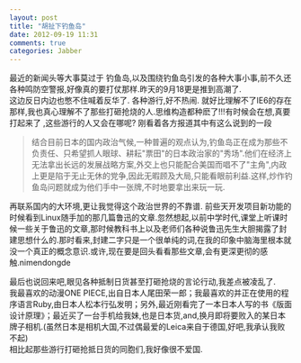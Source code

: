 ```yaml
---
layout: post
title: "胡扯下钓鱼岛"
date: 2012-09-19 11:31
comments: true
categories: Jabber
---
```

最近的新闻头等大事莫过于 钓鱼岛,以及围绕钓鱼岛引发的各种大事小事,前不久还各种鸣防空警报,好像真的要打仗那样.昨天的9月18更是推到高潮了.  
这边反日内边也憋不住喊着反华了. 各种游行,好不热闹.   就好比理解不了IE6的存在那样,我也真心理解不了那些打砸抢烧的人.思维构造都种麽了!!!有时候会在想,真要打起来了 ,这些游行的人又会在哪呢? 刚看着各方报道其中有这么说到的一段
<!-- more -->
> 结合目前日本的国内政治气候,一种普遍的观点认为,钓鱼岛正在成为那些不负责任、只希望抓人眼球、耕耘"票田"的日本政治家的"秀场".他们在经济上无法拿出长远的发展战略方案,外交上也只能配合美国而唱不了"主角",内政上更是陷于无止无休的党争,因此无暇顾及大局,只能看眼前利益.这样,炒作钓鱼岛问题就成为他们手中一张牌,不时地要拿出来玩一玩.

再联系国内的大环境,更让我觉得这个政治世界的不靠谱. 前些天开发项目新功能的时候看到Linux随手加的那几篇鲁迅的文章.忽然想起,以前中学时代,课堂上听课时候一些关于鲁迅的文章,那时候教科书上以及老师们各种说鲁迅先生大胆揭露了封建思想什么的.那时看来,封建二字只是一个很单纯的词,在我的印象中脑海里根本就没一个真正的概念意识.或许,现在要是回头看看那些文章,会有更深更彻的感触.nimendongde

最后也说回来吧,眼见各种抵制日货甚至打砸抢烧的言论行动,我差点被凌乱了.  
我最喜欢的动漫ONE PIECE,出自日本人尾田荣一郎；我最喜欢的并正在使用的程序语言Ruby,由日本人松本行弘发明；另外,最近刚看完了一本日本人写的书《版面设计原理》；最近买了一台手机给我妹,也是日本货,and,换月即将要败入的某日本牌子相机.(虽然日本是相机大国,不过偶最爱的Leica来自于德国,好吧,我承认我败不起)   
相比起那些游行打砸抢抵日货的同胞们,我好像很不爱国.